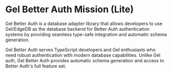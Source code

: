 # Gel Better Auth Mission (Lite)

Gel Better Auth is a database adapter library that allows developers to use Gel/EdgeDB as the database backend for Better Auth authentication systems by providing seamless type-safe integration and automatic schema generation.

Gel Better Auth serves TypeScript developers and Gel enthusiasts who need robust authentication with modern database capabilities. Unlike Gel auth, Gel Better Auth provides automatic schema generation and access to Better Auth's full feature set.